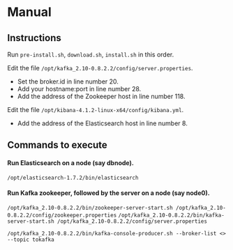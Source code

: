 # Manual

## Instructions

Run `pre-install.sh`, `download.sh`, `install.sh` in this order.

Edit the file `/opt/kafka_2.10-0.8.2.2/config/server.properties`.

- Set the broker.id in line number 20.
- Add your hostname:port in line number 28.
- Add the address of the Zookeeper host in line number 118.



Edit the file `/opt/kibana-4.1.2-linux-x64/config/kibana.yml`.

- Add the address of the Elasticsearch host in line number 8.

## Commands to execute

#### Run Elasticsearch on a node (say dbnode).
`/opt/elasticsearch-1.7.2/bin/elasticsearch`

#### Run Kafka zookeeper, followed by the server on a node (say node0).
`/opt/kafka_2.10-0.8.2.2/bin/zookeeper-server-start.sh /opt/kafka_2.10-0.8.2.2/config/zookeeper.properties`
`/opt/kafka_2.10-0.8.2.2/bin/kafka-server-start.sh /opt/kafka_2.10-0.8.2.2/config/server.properties`


`/opt/kafka_2.10-0.8.2.2/bin/kafka-console-producer.sh --broker-list <> --topic tokafka`
